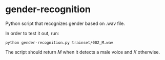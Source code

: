# gender-recognition
Python script that recognizes gender based on .wav file.

In order to test it out, run:
```
python gender-recognition.py trainset/002_M.wav
```

The script should return _M_ when it detects a male voice and _K_ otherwise.
